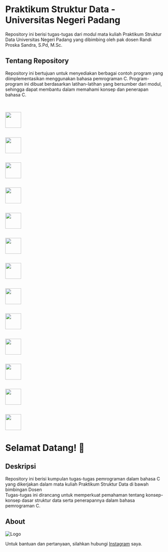 # Praktikum Struktur Data - Universitas Negeri Padang

Repository ini berisi tugas-tugas dari modul mata kuliah Praktikum Struktur Data Universitas Negeri Padang yang dibimbing oleh pak dosen Randi Proska Sandra, S.Pd, M.Sc.

## Tentang Repository

Repository ini bertujuan untuk menyediakan berbagai contoh program yang diimplementasikan menggunakan bahasa pemrograman C. Program-program ini dibuat berdasarkan latihan-latihan yang bersumber dari modul, sehingga dapat membantu dalam memahami konsep dan penerapan bahasa C.
</br></br>

## <img height="50" src="https://github.com/SirGhazian/praktikum-struktur-data-UNP/assets/142916107/5d3cd65e-0bbf-47cb-9e84-56bdc85e73fd">
## <img height="50" src="https://github.com/SirGhazian/praktikum-struktur-data-UNP/assets/142916107/2606ea46-c5ef-4c08-b734-20245e844a89">
## <img height="50" src="https://github.com/SirGhazian/praktikum-struktur-data-UNP/assets/142916107/0899c8c6-5684-4d05-9c02-1b1cad45d149">
## <img height="50" src="https://github.com/SirGhazian/praktikum-struktur-data-UNP/assets/142916107/f2bfbf46-9c85-4865-9cb2-4523065412b6">
## <img height="50" src="https://github.com/SirGhazian/praktikum-struktur-data-UNP/assets/142916107/3154997a-4bcb-4d4b-8b82-bf643524464b">
## <img height="50" src="https://github.com/SirGhazian/praktikum-struktur-data-UNP/assets/142916107/5aa25d6b-fb6f-4d16-9429-d8ba55475d56">
## <img height="50" src="https://github.com/SirGhazian/praktikum-struktur-data-UNP/assets/142916107/60ca9a88-c3f3-48b8-8dbb-47a95577ff17">
## <img height="50" src="https://github.com/SirGhazian/praktikum-struktur-data-UNP/assets/142916107/99e90c2e-b510-421d-badc-beea3356755a">
## <img height="50" src="https://github.com/SirGhazian/praktikum-struktur-data-UNP/assets/142916107/943f08ae-9aed-4914-af50-5f69b012c0ae">
## <img height="50" src="https://github.com/SirGhazian/praktikum-struktur-data-UNP/assets/142916107/b6883c77-9763-43d5-9c45-402bc25f3b88">
## <img height="50" src="https://github.com/SirGhazian/praktikum-struktur-data-UNP/assets/142916107/70200d0f-99cf-4f1d-8a9b-b6952027f5a9">
## <img height="50" src="https://github.com/SirGhazian/praktikum-struktur-data-UNP/assets/142916107/3ea50b61-5533-449d-90c2-aa585d11ba2a">
## <img height="50" src="https://github.com/SirGhazian/praktikum-struktur-data-UNP/assets/142916107/b3433fad-785a-4cef-ad33-c0223f02114f">




# Selamat Datang! 👋
## Deskripsi

Repository ini berisi kumpulan tugas-tugas pemrograman dalam bahasa C yang dikerjakan dalam mata kuliah Praktikum Struktur Data di bawah bimbingan Dosen  <br>
Tugas-tugas ini dirancang untuk memperkuat pemahaman tentang konsep-konsep dasar struktur data serta penerapannya dalam bahasa pemrograman C.


##
## About

![Logo](https://unp.ac.id/nfs-assets/all/images/logo_unp_white.png)

Untuk bantuan dan pertanyaan, silahkan hubungi [Instagram](https://www.instagram.com/ghazian_tza/) saya.
